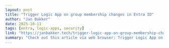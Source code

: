 ```yaml
---
layout: post
title: "Trigger Logic App on group membership changes in Entra ID"
author: "Jan Bakker"
date: 2025-10-11
tags: [entra, logic-apps, security]
link: "https://janbakker.tech/trigger-logic-app-on-group-membership-changes-in-entra-id/"
summary: "Check out this article via web browser: Trigger Logic App on group membership changes in Entra ID A couple of years ago, I stumbled upon a neat Logic App / Power Automate connector that can respond..."
---
```

